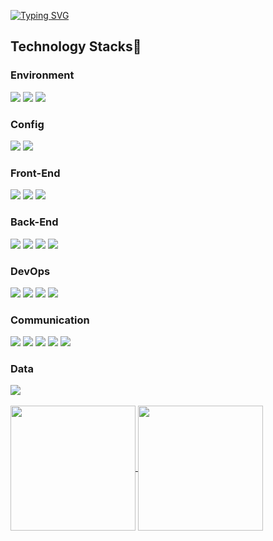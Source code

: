 

<!--
### Hi there 👋
**fun1ty/fun1ty** is a ✨ _special_ ✨ repository because its `README.md` (this file) appears on your GitHub profile.

Here are some ideas to get you started:

- 🔭 I’m currently working on ...
- 🌱 I’m currently learning ...
- 👯 I’m looking to collaborate on ...
- 🤔 I’m looking for help with ...
- 💬 Ask me about ...
- 📫 How to reach me: ...
- 😄 Pronouns: ...
- ⚡ Fun fact: ...

<span><img src="https://img.shields.io/badge/react-white?style=for-the-badge&logo=react&logoColor=2156F0"></span> 리액트
<span><img src="https://img.shields.io/badge/python-white?style=for-the-badge&logo=python&logoColor=2156F0"></span> 파이썬
<span><img src="https://img.shields.io/badge/oracle-white?style=for-the-badge&logo=oracle&logoColor=2156F0"></span>오라클
<span><img src="https://img.shields.io/badge/java-white?style=for-the-badge&logo=java&logoColor=2156F0"></span>자바
<span><img src="https://img.shields.io/badge/javascript-black?style=for-the-badge&logo=javascript&logoColor=white"> 자바스크립트
<img src="https://img.shields.io/badge/IntelliJ%20IDEA-white?style=for-the-badge&logo=IntelliJ%20IDEA&logoColor=2156F0"> 인텔리제이
</span><span><img src="https://img.shields.io/badge/Spring%20Boot-white?style=for-the-badge&logo=Spring%20Boot&logoColor=2156F0"> </span>자바스프링
<span><img src="https://img.shields.io/badge/supabase-black?style=for-the-badge&logo=supabase&logoColor=white"></span> 수퍼베이스
<a href="https://github.com/anuraghazra/github-readme-stats">
[![Top Langs](https://github-readme-stats.vercel.app/api/top-langs/?username=fun1ty&layout=compact)](https://github.com/fun1ty/github-readme-stats)
</a>
<a href="https://github.com/anuraghazra/github-readme-stats">
[![MiRi's GitHub stats](https://github-readme-stats.vercel.app/api?username=fun1ty)](https://github.com/fun1ty/github-readme-stats)
</a>

-->
<a href="https://git.io/typing-svg"><img src="https://readme-typing-svg.demolab.com?font=Montserrat&weight=800&size=50&pause=1000&color=2156F0&center=true&vCenter=true&width=800&height=300&lines=Hi+there%2C+I'm+MiRi" alt="Typing SVG" /></a><br>
<h2>Technology Stacks🗽</h2>
<h3>Environment</h3> 
<span><img src="https://img.shields.io/badge/Visual%20Studio%20Code-2156F0?style=for-the-badge&logo=Visual%20Studio%20Code&logoColor=white"> 
</span><span></span><span><img src="https://img.shields.io/badge/git-2156F0?style=for-the-badge&logo=git&logoColor=white"> 
</span><span><img src="https://img.shields.io/badge/github-2156F0?style=for-the-badge&logo=github&logoColor=white"></span>
<h3>Config</h3> 
<span><img src="https://img.shields.io/badge/npm-2156F0?style=for-the-badge&logo=npm&logoColor=white"></span>
<span><img src="https://img.shields.io/badge/vite-black?style=for-the-badge&logo=vite&logoColor=white"></span>
<h3>Front-End</h3>
</span><span><img src="https://img.shields.io/badge/react-2156F0?style=for-the-badge&logo=react&logoColor=white"></span> 
<span><img src="https://img.shields.io/badge/styledcomponents-2156F0?style=for-the-badge&logo=styledcomponents&logoColor=white"></span>
<span><img src="https://img.shields.io/badge/redux-2156F0?style=for-the-badge&logo=redux&logoColor=white"></span>

<h3>Back-End</h3>
<span><img src="https://img.shields.io/badge/node.js-black?style=for-the-badge&logo=node.js&logoColor=white"></span>
<span><img src="https://img.shields.io/badge/mysql-black?style=for-the-badge&logo=mysql&logoColor=white"></span>
<span><img src="https://img.shields.io/badge/sequelize-black?style=for-the-badge&logo=sequelize&logoColor=white"></span>
<span><img src="https://img.shields.io/badge/express-black?style=for-the-badge&logo=express&logoColor=white"></span>

<h3>DevOps</h3>
<span><img src="https://img.shields.io/badge/amazonec2-2156F0?style=for-the-badge&logo=amazonec2&logoColor=white"></span>
<span><img src="https://img.shields.io/badge/amazonrds-black?style=for-the-badge&logo=amazonrds&logoColor=white"></span>
<span><img src="https://img.shields.io/badge/amazons3-2156F0?style=for-the-badge&logo=amazons3&logoColor=white"></span>
<span><img src="https://img.shields.io/badge/vercel-2156F0?style=for-the-badge&logo=vercel&logoColor=white"></span>
  
<h3>Communication</h3>
<span><img src="https://img.shields.io/badge/slack-black?style=for-the-badge&logo=slack&logoColor=white"></span>
<span><img src="https://img.shields.io/badge/notion-black?style=for-the-badge&logo=notion&logoColor=white"></span>
<span><img src="https://img.shields.io/badge/jira-black?style=for-the-badge&logo=jira&logoColor=white"></span>
<span><img src="https://img.shields.io/badge/confluence-black?style=for-the-badge&logo=confluence&logoColor=white"></span>
<span><img src="https://img.shields.io/badge/figma-black?style=for-the-badge&logo=figma&logoColor=white"></span>

<h3>Data</h3>
<span><img src="https://img.shields.io/badge/googleanalytics-black?style=for-the-badge&logo=slack&logoColor=white"> 
<br/>
<br/>
  
<a href="https://github.com/fun1ty/github-readme-stats">
  <img height=200 align="center" src="https://github-readme-stats.vercel.app/api?username=fun1ty&show_icons=true" />
</a>
<a href="https://github.com/anuraghazra/convoychat">
  <img height=200 align="center" src="https://github-readme-stats.vercel.app/api/top-langs?username=fun1ty&layout=compact&langs_count=8&card_width=320" />
</a>


